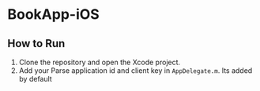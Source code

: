 BookApp-iOS
==========================================



How to Run
----------

1. Clone the repository and open the Xcode project.
2. Add your Parse application id and client key in `AppDelegate.m`. Its added by default


